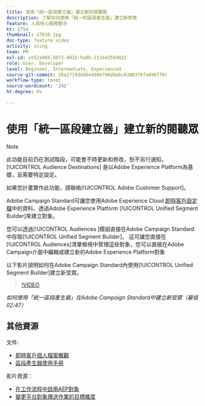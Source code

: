 ```yaml
---
title: 使用「統一區段建立器」建立新的閱聽眾
description: 了解如何使用「統一的區段產生器」建立新對象
feature: 人員核心服務整合
kt: 2754
thumbnail: 27638.jpg
doc-type: feature video
activity: using
team: PM
exl-id: ce52a988-5072-401b-9a8b-112e42504022
role: User, Developer
level: Beginner, Intermediate, Experienced
source-git-commit: 2be2719ddd84490b796d9abc6300376fa896ff0c
workflow-type: tm+mt
source-wordcount: '241'
ht-degree: 8%

---
```


# 使用「統一區段建立器」建立新的閱聽眾

>[!NOTE]
>
>此功能目前仍在測試階段，可能會不時更新和修改，恕不另行通知。 [!UICONTROL Audience Destinations] 是以Adobe Experience Platform為基礎，且需要特定設定。
>
>如果您計畫實作此功能，請聯絡[!UICONTROL Adobe Customer Support]。

Adobe Campaign Standard可讓您使用Adobe Experience Cloud [即時客戶設定檔](https://docs.adobe.com/content/help/en/platform-learn/tutorials/profiles/understanding-the-real-time-customer-profile.html)中的資料，透過Adobe Experience Platform [!UICONTROL Unified Segment Builder]來建立對象。

您可以透過[!UICONTROL Audiences ]模組直接在Adobe Campaign Standard中存取[!UICONTROL Unified Segment Builder]。 這可讓您直接在[!UICONTROL Audiences]清單檢視中管理這些對象，您可以直接在Adobe Campaign介面中編輯或建立新的Adobe Experience Platform對象

以下影片說明如何在Adobe Campaign Standard內使用[!UICONTROL Unified Segment Builder]建立新受眾。

>[!VIDEO](https://video.tv.adobe.com/v/27638?quality=12)

*如何使用「統一區段產生器」在Adobe Campaign Standard中建立新受眾（最低02:47）*

## 其他資源

文件:

* [即時客戶個人檔案概觀](https://www.adobe.io/apis/experienceplatform/home/profile-identity-segmentation/profile-identity-segmentation-services.html#!api-specification/markdown/narrative/technical_overview/unified_profile_architectural_overview/unified_profile_architectural_overview.md)
* [區段產生器使用手冊](https://www.adobe.io/apis/experienceplatform/home/profile-identity-segmentation/profile-identity-segmentation-services.html#!api-specification/markdown/narrative/technical_overview/segmentation/segment-builder-guide.md)

影片資源：

* [在工作流程中啟用AEP對象](/help/profiles-and-audiences/audience-destinations/activating-aep-audiences.md)
* [變更平台對象傳送作業的目標維度](/help/profiles-and-audiences/audience-destinations/changing-targeting-dimension.md)
